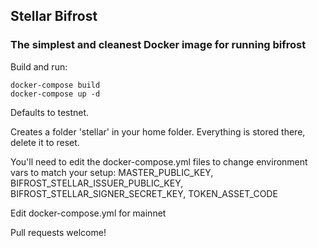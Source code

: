  ## Stellar Bifrost  

### The simplest and cleanest Docker image for running bifrost

Build and run:
```
docker-compose build
docker-compose up -d
```

Defaults to testnet.

Creates a folder 'stellar' in your home folder.  Everything is stored there, delete it to reset.

You'll need to edit the docker-compose.yml files to change environment vars to match your setup:
MASTER_PUBLIC_KEY, BIFROST_STELLAR_ISSUER_PUBLIC_KEY, BIFROST_STELLAR_SIGNER_SECRET_KEY, TOKEN_ASSET_CODE

Edit docker-compose.yml for mainnet

Pull requests welcome!
